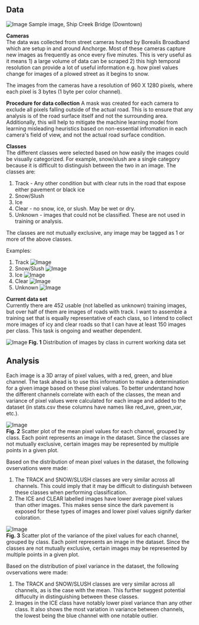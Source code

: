 ## Data
![Image](https://webcams.borealisbroadband.net/shipcreek/shipcreekmega.jpg)
Sample image, Ship Creek Bridge (Downtown)

**Cameras**   
The data was collected from street cameras hosted by Borealis Broadband which are setup in and around Anchorge. Most of these cameras capture new images as frequently as once every five minutes. This is very useful as it means 1) a large volume of data can be scraped 2) this high temporal resolution can provide a lot of useful information e.g. how pixel values change for images of a plowed street as it begins to snow.

The images from the cameras have a resolution of 960 X 1280 pixels, where each pixel is 3 bytes (1 byte per color channel).

**Procedure for data collection**
A mask was created for each camera to exclude all pixels falling outside of the actual road. This is to ensure that any analysis is of the road surface itself and not the surrounding area. Additionally, this will help to mitigate the machine learning model from learning misleading heuristics based on non-essential infromation in each camera's field of view, and not the actual road surface condition.

**Classes**  
The different classes were selected based on how easily the images could be visually categorized. For example, snow/slush are a single category because it is difficult to distinguish between the two in an image. The classes are:
1. Track - Any other condition but with clear ruts in the road that expose either pavement or black ice
2. Snow/Slush
3. Ice
4. Clear - no snow, ice, or slush. May be wet or dry.
5. Unknown - images that could not be classified. These are not used in training or analysis.

The classes are not mutually exclusive, any image may be tagged as 1 or more of the above classes.

Examples:
1. Track
![Image](class_examples/track.jpg)
2. Snow/Slush
![Image](class_examples/snowslush.jpg)
3. Ice
![Image](class_examples/ice.jpg)
5. Clear
![Image](class_examples/clear.jpg)
6. Unknown
![Image](class_examples/unknown.jpg)


**Current data set**  
Currently there are 452 usable (not labelled as unknown) training images, but over half of them are images of roads with track. I want to assemble a training set that is equally representative of each class, so I intend to collect more images of icy and clear roads so that I can have at least 150 images per class. This task is ongoing and weather dependent.

![Image](plots/bar.png)
**Fig. 1** Distribution of images by class in current working data set

## Analysis
Each image is a 3D array of pixel values, with a red, green, and blue channel. The task ahead is to use this information to make a determination for a given image based on these pixel values. To better understand how the different channels correlate with each of the classes, the mean and variance of pixel values were calculated for each image and added to the dataset (in stats.csv these columns have names like red_ave, green_var, etc.).

![Image](plots/mean.png)  
**Fig. 2** Scatter plot of the mean pixel values for each channel, grouped by class. Each point represents an image in the dataset. Since the classes are not mutually exclusive, certain images may be represented by multiple points in a given plot.

Based on the distribution of mean pixel values in the dataset, the following ovservations were made:
1. The TRACK and SNOW/SLUSH classes are very similar across all channels. This could imply that it may be difficult to distinguish between these classes when performing classification.
1. The ICE and CLEAR labelled images have lower average pixel values than other images. This makes sense since the dark pavement is exposed for these types of images and lower pixel values signify darker coloration.

![Image](plots/var.png)  
**Fig. 3** Scatter plot of the variance of the pixel values for each channel, grouped by class. Each point represents an image in the dataset. Since the classes are not mutually exclusive, certain images may be represented by multiple points in a given plot.

Based on the distribution of pixel variance in the dataset, the following ovservations were made:
1. The TRACK and SNOW/SLUSH classes are very similar across all channels, as is the case with the mean. This further suggest potential diffuculty in distinguishing between these classes.
1. Images in the ICE class have notably lower pixel variance than any other class. It also shows the most variation in variance between channels, the lowest being the blue channel with one notable outlier.

